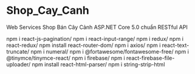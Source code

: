 # Shop_Cay_Canh
Web Services Shop Bán Cây Cảnh ASP.NET Core 5.0 chuẩn RESTful API

npm i react-js-pagination/
npm i react-input-range/
npm i redux/
npm i react-redux/
npm install react-router-dom/
npm i axios/
npm i react-text-truncate/
npm i numeral/
npm i @fortawesome/fontawesome-free/
 npm i @tinymce/tinymce-react/
 npm i firebase/
 npm i react-firebase-file-uploader/
 npm install react-html-parser/
 npm i string-strip-html
